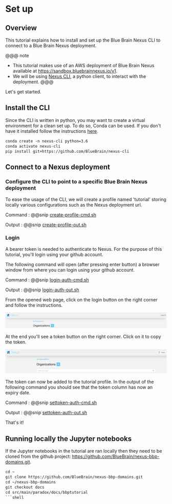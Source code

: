 
# Set up


## Overview

This tutorial explains how to install and set up the Blue Brain Nexus CLI to connect to a Blue Brain Nexus deployment.

@@@ note
* This tutorial makes use of an AWS deployment of Blue Brain Nexus available at https://sandbox.bluebrainnexus.io/v1.
* We will be using [Nexus CLI](https://github.com/BlueBrain/nexus-cli), a python client,  to interact with the deployment.
@@@

Let's get started.

## Install the CLI

Since the CLI is written in python, you may want to create a virtual environment for a clean set up. To do so, Conda can be used. If you don't have it installed follow the instructions [here](https://conda.io/projects/conda/en/latest/user-guide/install/index.html).

```shell
conda create -n nexus-cli python=3.6
conda activate nexus-cli
pip install git+https://github.com/BlueBrain/nexus-cli
```


## Connect to a Nexus deployment

### Configure the CLI to point to a specific Blue Brain Nexus deployment

To ease the usage of the CLI, we will create a profile named 'tutorial' storing locally various configurations such as the Nexus deployment url.

Command
:   @@snip [create-profile-cmd.sh](../assets/create-profile-cmd.sh)

Output
:   @@snip [create-profile-out.sh](../assets/create-profile-out.sh)





### Login

A bearer token is needed to authenticate to Nexus. For the purpose of this tutorial, you'll login using your github account.

The following command will open (after pressing enter button) a browser window from where you can login using your github account.


Command
:   @@snip [login-auth-cmd.sh](../assets/login-auth-cmd.sh)

Output
:   @@snip [login-auth-out.sh](../assets/login-auth-out.sh)

From the opened web page, click on the login button on the right corner and follow the instructions.


![login-ui](../assets/login-ui.png)

At the end you'll see a token button on the right corner. Click on it to copy the token.

![login-ui](../assets/copy-token.png)

The token can now be added to the tutorial profile. In the output of the following command you should see that the token column has now an expiry date.

Command
:   @@snip [settoken-auth-cmd.sh](../assets/settoken-auth-cmd.sh)

Output
:   @@snip [settoken-auth-out.sh](../assets/settoken-auth-out.sh)


That's it!


## Running locally the Jupyter notebooks

If the Jupyter notebooks in the tutorial are ran locally then they need to be cloned from the github project: https://github.com/BlueBrain/nexus-bbp-domains.git.

```shell
cd ~
git clone https://github.com/BlueBrain/nexus-bbp-domains.git
cd ~/nexus-bbp-domains
git checkout docs
cd src/main/paradox/docs/bbptutorial
```shell
